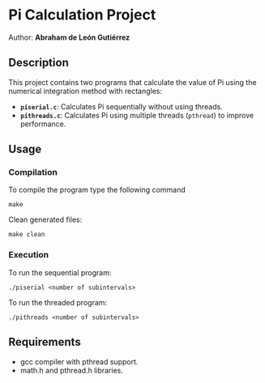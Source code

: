 # Pi Calculation Project

Author: **Abraham de León Gutiérrez**

## Description

This project contains two programs that calculate the value of Pi using the numerical integration method with rectangles:

- **`piserial.c`**: Calculates Pi sequentially without using threads.
- **`pithreads.c`**: Calculates Pi using multiple threads (`pthread`) to improve performance.

## Usage

### Compilation

To compile the program type the following command

```
make
```

Clean generated files:

```
make clean
```

### Execution


To run the sequential program:

```
./piserial <number of subintervals>
```

To run the threaded program:

```
./pithreads <number of subintervals>
```

## Requirements

- gcc compiler with pthread support.
- math.h and pthread.h libraries.
